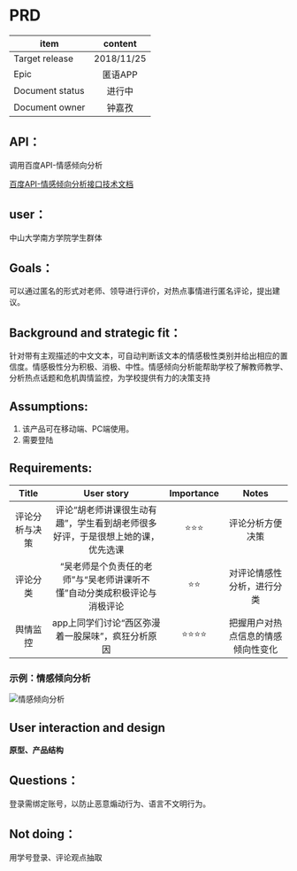 # PRD 


item|content
--|:--:
Target release|2018/11/25
Epic| 匿语APP
Document status|进行中
Document owner|钟嘉孜

## API：
调用百度API-情感倾向分析
<p><a href="http://ai.baidu.com/tech/nlp/sentiment_classify">百度API-情感倾向分析接口技术文档</a></p>

## user：
中山大学南方学院学生群体

## Goals：
可以通过匿名的形式对老师、领导进行评价，对热点事情进行匿名评论，提出建议。

## Background and strategic fit：
针对带有主观描述的中文文本，可自动判断该文本的情感极性类别并给出相应的置信度。情感极性分为积极、消极、中性。情感倾向分析能帮助学校了解教师教学、分析热点话题和危机舆情监控，为学校提供有力的决策支持

## Assumptions:
1. 该产品可在移动端、PC端使用。
2. 需要登陆

## Requirements:
Title|User story|Importance|Notes
:--:|:--:|:--:|:--:
评论分析与决策|评论“胡老师讲课很生动有趣”，学生看到胡老师很多好评，于是很想上她的课，优先选课|⭐⭐⭐|评论分析方便决策
评论分类|“吴老师是个负责任的老师”与“吴老师讲课听不懂”自动分类成积极评论与消极评论|⭐⭐|对评论情感性分析，进行分类
舆情监控|app上同学们讨论“西区弥漫着一股屎味”，疯狂分析原因|⭐⭐⭐⭐|把握用户对热点信息的情感倾向性变化


### 示例：情感倾向分析

<p><img src="http://aip.bdstatic.com/portal/dist/1543490900641/ai_images/technology/nlp-sentiment_classify/introduce.jpg" alt="情感倾向分析" title="" /></p>

## User interaction and design
**原型、产品结构**

## Questions：
登录需绑定账号，以防止恶意煽动行为、语言不文明行为。 

## Not doing：
用学号登录、评论观点抽取

